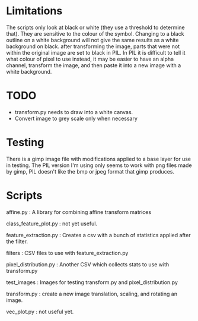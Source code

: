 # Limitations

The scripts only look at black or white (they use a threshold to determine that).
They are sensitive to the colour of the symbol. Changing to a black outline on
a white background will not give the same results as a white background on black.
after transforming the image, parts that were not within the original image are set to black in PIL.
In PIL it is difficult to tell it what colour of pixel to use instead, it may be easier to
have an alpha channel, transform the image, and then paste it into a new image with a white background.

# TODO

* transform.py needs to draw into a white canvas.
* Convert image to grey scale only when necessary


# Testing

There is a gimp image file with modifications applied to a base layer for use in testing.
The PIL version I'm using only seems to work with png files made by gimp, PIL doesn't like
the bmp or jpeg format that gimp produces.


# Scripts

affine.py
:   A library for combining affine transform matrices

class_feature_plot.py
:   not yet useful.

feature_extraction.py
:   Creates a csv with a bunch of statistics applied after the filter.

filters
:   CSV files to use with feature_extraction.py

pixel_distribution.py
:   Another CSV which collects stats to use with transform.py

test_images
:   Images for testing transform.py and pixel_distribution.py

transform.py
:   create a new image translation, scaling, and rotating an image.

vec_plot.py
:   not useful yet.
